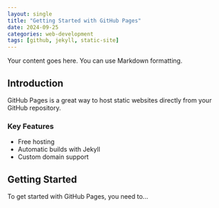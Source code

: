 ```yaml
---
layout: single
title: "Getting Started with GitHub Pages"
date: 2024-09-25
categories: web-development
tags: [github, jekyll, static-site]
---
```


Your content goes here. You can use Markdown formatting.

## Introduction

GitHub Pages is a great way to host static websites directly from your GitHub repository.

### Key Features

- Free hosting
- Automatic builds with Jekyll
- Custom domain support

## Getting Started

To get started with GitHub Pages, you need to...
